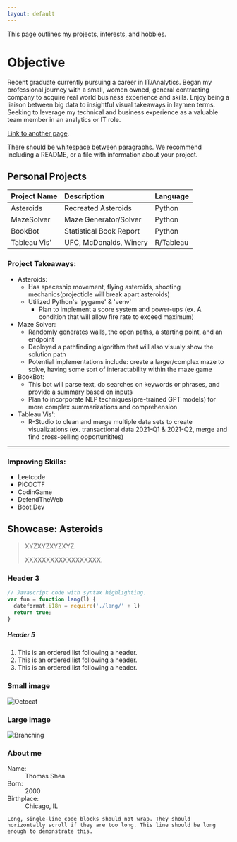 ```yaml
---
layout: default
---
```


This page outlines my projects, interests, and hobbies.

# Objective

Recent graduate currently pursuing a career in IT/Analytics. Began my professional journey with a small, women owned, general contracting company to acquire real world business experience and skills. Enjoy being a liaison between big data to insightful visual takeaways in laymen terms. Seeking to leverage my technical and business experience as a valuable team member in an analytics or IT role.

[Link to another page](./another-page.html).

There should be whitespace between paragraphs. We recommend including a README, or a file with information about your project.

## Personal Projects

| Project Name |     Description         | Language  |
|:-------------|:------------------------|:----------|
| Asteroids    | Recreated Asteroids     | Python    |
| MazeSolver   | Maze Generator/Solver   | Python    |
| BookBot      | Statistical Book Report | Python    |
| Tableau Vis' | UFC, McDonalds, Winery  | R/Tableau |

### Project Takeaways:

- Asteroids:
  - Has spaceship movement, flying asteroids, shooting mechanics(projecticle will break apart asteroids)
  - Utilized Python's 'pygame' & 'venv'
    - Plan to implement a score system and power-ups (ex. A condition that will allow fire rate to exceed maximum)
- Maze Solver:
  - Randomly generates walls, the open paths, a starting point, and an endpoint
  - Deployed a pathfinding algorithm that will also visualy show the solution path
  - Potential implementations include: create a larger/complex maze to solve, having some sort of interactability within the maze game
- BookBot:
  - This bot will parse text, do searches on keywords or phrases, and provide a summary based on inputs
  - Plan to incorporate NLP techniques(pre-trained GPT models) for more complex summarizations and comprehension
- Tableau Vis':
  - R-Studio to clean and merge multiple data sets to create visualizations (ex. transactional data 2021-Q1 & 2021-Q2, merge and find cross-selling opportunitites)

* * *

### Improving Skills:

*   Leetcode
*   PICOCTF
*   CodinGame
*   DefendTheWeb
*   Boot.Dev

## Showcase: Asteroids

> XYZXYZXYZXYZ.
>
> XXXXXXXXXXXXXXXXXX.

### Header 3

```js
// Javascript code with syntax highlighting.
var fun = function lang(l) {
  dateformat.i18n = require('./lang/' + l)
  return true;
}
```
##### Header 5

1.  This is an ordered list following a header.
2.  This is an ordered list following a header.
3.  This is an ordered list following a header.

### Small image

![Octocat](https://github.githubassets.com/images/icons/emoji/octocat.png)

### Large image

![Branching](https://guides.github.com/activities/hello-world/branching.png)


### About me
<dl>
<dt>Name:</dt>
<dd>Thomas Shea</dd>
<dt>Born:</dt>
<dd>2000</dd>
<dt>Birthplace:</dt>
<dd>Chicago, IL</dd>
</dl>

```
Long, single-line code blocks should not wrap. They should horizontally scroll if they are too long. This line should be long enough to demonstrate this.
```

